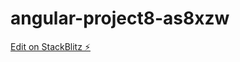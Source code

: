# angular-project8-as8xzw

[Edit on StackBlitz ⚡️](https://stackblitz.com/edit/angular-project8-as8xzw)